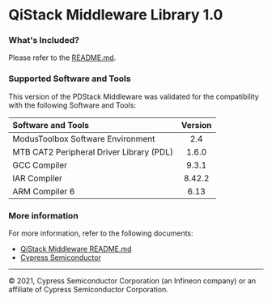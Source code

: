 # QiStack Middleware Library 1.0

### What's Included?
Please refer to the [README.md](./README.md).

### Supported Software and Tools
This version of the PDStack Middleware was validated for the compatibility with the following Software and Tools:

| Software and Tools                                      | Version |
| :---                                                    | :----:  |
| ModusToolbox Software Environment                       | 2.4     |
| MTB CAT2 Peripheral Driver Library (PDL)                | 1.6.0   |
| GCC Compiler                                            | 9.3.1   |
| IAR Compiler                                            | 8.42.2  |
| ARM Compiler 6                                          | 6.13    |

### More information
For more information, refer to the following documents:
* [QiStack Middleware README.md](./README.md)
* [Cypress Semiconductor](http://www.cypress.com)
  
---
© 2021, Cypress Semiconductor Corporation (an Infineon company) or an affiliate of Cypress Semiconductor Corporation.
